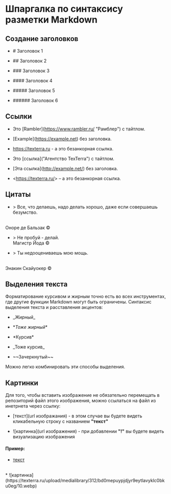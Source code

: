 # Шпаргалка по синтаксису разметки Markdown

## Создание заголовков

* \# Заголовок 1

* \## Заголовок 2

* \### Заголовок 3

* \#### Заголовок 4

* \##### Заголовок 5

* \###### Заголовок 6

## Ссылки

* Это \[Rambler](https://www.rambler.ru/ "Рамблер") с тайтлом.

* \[Example](https://example.net) без заголовка.

* https://texterra.ru - а это безанкорная ссылка.

* Это \[ссылка]("Агентство TexTerra") с тайтлом.

* \[Эта ссылка](http://example.net/) без заголовка.

* \<https://texterra.ru/&gt; – а это безанкорная ссылка.

## Цитаты

* \> Все, что делаешь, надо делать хорошо, даже если совершаешь безумство.
<br>
Оноре де Бальзак ©

* \> Не пробуй - делай.<br>
Магистр Йода ©

* \> Ты недооцениваешь мою мощь. 
<br>
Энакин Скайуокер ©

## Выделения текста
Форматирование курсивом и жирным точно есть во всех инструментах, где другие функции Markdown могут быть ограничены. Синтаксис выделения текста и расставления акцентов:

* \__Жирный__

* \**Тоже жирный**

* \*Курсив*

* \_Тоже курсив_

* \~~Зачеркнутый~~

Можно легко комбинировать эти способы выделения.

## Картинки

Для того, чтобы вставить изображение не обязательно перемещать в репозиторий файл этого изображения, можно ссылаться на файл из инетрнета через ссылку: 

* [текст](url изображания) - в этом случае вы будете видеть кликабельную строку с названием __"текст"__

* \![картинка](url изображения) - при добавлении **"!"** вы будете видеть визуализацию изображения

#### Пример: 

* [текст](https://texterra.ru/upload/medialibrary/312/bd0mepuypjdjyr9eytlavyklc0bku0eg/10.webp)
<br>
* ![картинка](https://texterra.ru/upload/medialibrary/312/bd0mepuypjdjyr9eytlavyklc0bku0eg/10.webp)
